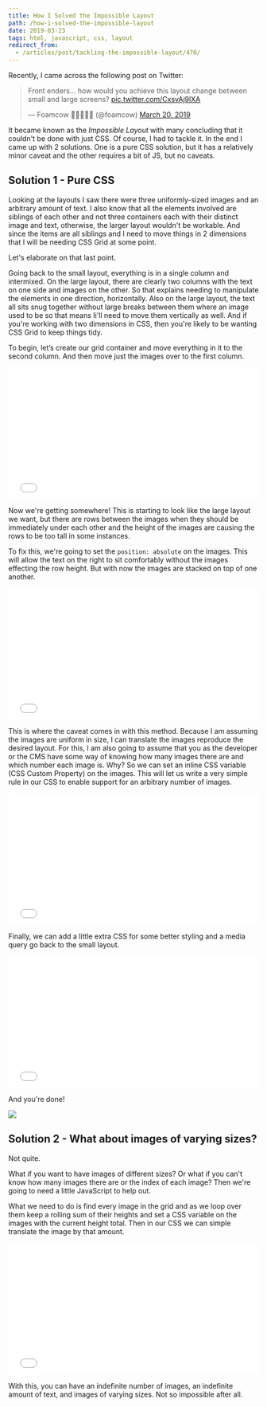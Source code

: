 ```yaml
---
title: How I Solved the Impossible Layout
path: /how-i-solved-the-impossible-layout
date: 2019-03-23
tags: html, javascript, css, layout
redirect_from:
  - /articles/post/tackling-the-impossible-layout/470/
---
```


Recently, I came across the following post on Twitter:

<blockquote class="twitter-tweet" data-lang="en"><p lang="en" dir="ltr">Front enders… how would you achieve this layout change between small and large screens? <a href="https://t.co/CxsvAj9lXA">pic.twitter.com/CxsvAj9lXA</a></p>&mdash; Foamcow 🏴󠁧󠁢󠁷󠁬󠁳󠁿🇬🇧🇪🇺 (@foamcow) <a href="https://twitter.com/foamcow/status/1108290606458175489?ref_src=twsrc%5Etfw">March 20, 2019</a></blockquote>
<script async src="https://platform.twitter.com/widgets.js" charset="utf-8"></script>

It became known as the _Impossible Layout_ with many concluding that it couldn't be done with just CSS. Of course, I had to tackle it. In the end I came up with 2 solutions. One is a pure CSS solution, but it has a relatively minor caveat and the other requires a bit of JS, but no caveats.

## Solution 1 - Pure CSS

Looking at the layouts I saw there were three uniformly-sized images and an arbitrary amount of text. I also know that all the elements involved are siblings of each other and not three containers each with their distinct image and text, otherwise, the larger layout wouldn't be workable. And since the items are all siblings and I need to move things in 2 dimensions that I will be needing CSS Grid at some point.

Let's elaborate on that last point.

Going back to the small layout, everything is in a single column and intermixed. On the large layout, there are clearly two columns with the text on one side and images on the other. So that explains needing to manipulate the elements in one direction, horizontally. Also on the large layout, the text all sits snug together without large breaks between them where an image used to be so that means Ii'll need to move them vertically as well. And if you're working with two dimensions in CSS, then you're likely to be wanting CSS Grid to keep things tidy.

To begin, let’s create our grid container and move everything in it to the second column. And then move just the images over to the first column.

<iframe height="265" style="width: 100%;" scrolling="no" title="Impossible Layout - CSS Grid only" src="//codepen.io/arkmuntasser/embed/eXboKv/?height=265&theme-id=dark&default-tab=html,result" frameborder="no" allowtransparency="true" allowfullscreen="true">
  See the Pen <a href='https://codepen.io/arkmuntasser/pen/eXboKv/'>Impossible Layout - CSS Grid only</a> by Amir R Muntasser
  (<a href='https://codepen.io/arkmuntasser'>@arkmuntasser</a>) on <a href='https://codepen.io'>CodePen</a>.
</iframe>

Now we're getting somewhere! This is starting to look like the large layout we want, but there are rows between the images when they should be immediately under each other and the height of the images are causing the rows to be too tall in some instances.

To fix this, we're going to set the `position: absolute` on the images. This will allow the text on the right to sit comfortably without the images effecting the row height. But with now the images are stacked on top of one another.

<iframe height="265" style="width: 100%;" scrolling="no" title="Impossible Layout - CSS Grid + Absolute Positioning" src="//codepen.io/arkmuntasser/embed/MxZRZJ/?height=265&theme-id=dark&default-tab=html,result" frameborder="no" allowtransparency="true" allowfullscreen="true">
  See the Pen <a href='https://codepen.io/arkmuntasser/pen/MxZRZJ/'>Impossible Layout - CSS Grid + Absolute Positioning</a> by Amir R Muntasser
  (<a href='https://codepen.io/arkmuntasser'>@arkmuntasser</a>) on <a href='https://codepen.io'>CodePen</a>.
</iframe>

This is where the caveat comes in with this method. Because I am assuming the images are uniform in size, I can translate the images reproduce the desired layout. For this, I am also going to assume that you as the developer or the CMS have some way of knowing how many images there are and which number each image is. Why? So we can set an inline CSS variable (CSS Custom Property) on the images. This will let us write a very simple rule in our CSS to enable support for an arbitrary number of images.

<iframe height="265" style="width: 100%;" scrolling="no" title="Impossible Layout - CSS Grid only" src="//codepen.io/arkmuntasser/embed/YgdMgd/?height=265&theme-id=dark&default-tab=html,result" frameborder="no" allowtransparency="true" allowfullscreen="true">
  See the Pen <a href='https://codepen.io/arkmuntasser/pen/YgdMgd/'>Impossible Layout - CSS Grid only</a> by Amir R Muntasser
  (<a href='https://codepen.io/arkmuntasser'>@arkmuntasser</a>) on <a href='https://codepen.io'>CodePen</a>.
</iframe>

Finally, we can add a little extra CSS for some better styling and a media query go back to the small layout.

<iframe height="265" style="width: 100%;" scrolling="no" title="Impossible Layout - Final" src="//codepen.io/arkmuntasser/embed/YgdbKg/?height=265&theme-id=dark&default-tab=html,result" frameborder="no" allowtransparency="true" allowfullscreen="true">
  See the Pen <a href='https://codepen.io/arkmuntasser/pen/YgdbKg/'>Impossible Layout - Final</a> by Amir R Muntasser
  (<a href='https://codepen.io/arkmuntasser'>@arkmuntasser</a>) on <a href='https://codepen.io'>CodePen</a>.
</iframe>

And you're done!

![](https://cdn.glitch.com/2caac55b-1244-4a5a-9e9c-6389d180ccf7%2Ftenor.gif?1553317759077)

## Solution 2 - What about images of varying sizes?

Not quite.

What if you want to have images of different sizes? Or what if you can't know how many images there are or the index of each image? Then we're going to need a little JavaScript to help out.

What we need to do is find every image in the grid and as we loop over them keep a rolling sum of their heights and set a CSS variable on the images with the current height total. Then in our CSS we can simple translate the image by that amount.

<iframe height="265" style="width: 100%;" scrolling="no" title="Impossible Layout - Solved!" src="//codepen.io/arkmuntasser/embed/PLXvWP/?height=265&theme-id=dark&default-tab=html,result" frameborder="no" allowtransparency="true" allowfullscreen="true">
  See the Pen <a href='https://codepen.io/arkmuntasser/pen/PLXvWP/'>Impossible Layout - Solved!</a> by Amir R Muntasser
  (<a href='https://codepen.io/arkmuntasser'>@arkmuntasser</a>) on <a href='https://codepen.io'>CodePen</a>.
</iframe>

With this, you can have an indefinite number of images, an indefinite amount of text, and images of varying sizes. Not so impossible after all.
